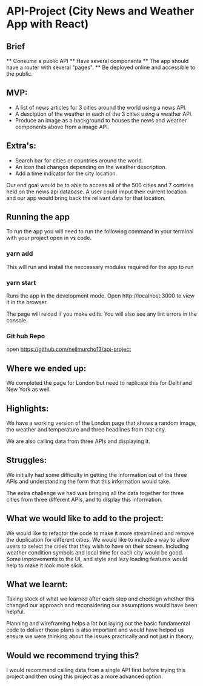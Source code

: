 # API-Project (City News and Weather App with React)

## Brief 
** Consume a public API
** Have several components 
** The app should have a router with several "pages".
** Be deployed online and accessible to the public.

## MVP:

- A list of news articles for 3 cities around the world using a news API.
- A desciption of the weather in each of the 3 cities using a weather API.
- Produce an image as a background to houses the news and weather components above from a image API.

## Extra's:

- Search bar for cities or countries around the world.
- An icon that changes depending on the weather description.
- Add a time indicator for the city location.

Our end goal would be to able to access all of the 500 cities and 7 contries held on the news api database. A user could imput their current location and our app would bring back the relivant data for that location.

## Running the app

To run the app you will need to run the following command in your terminal with your project open in vs code.

### yarn add

This will run and install the neccessary modules required for the app to run

### yarn start

Runs the app in the development mode.
Open http://localhost:3000 to view it in the browser.

The page will reload if you make edits.
You will also see any lint errors in the console.

### Git hub Repo

open https://github.com/neilmurcho13/api-project

## Where we ended up:

We completed the page for London but need to replicate this for Delhi and New York as well.  

## Highlights:

We have a working version of the London page that shows a random image, the weather and temperature and three headlines from that city.

We are also calling data from three APIs and displaying it.

## Struggles:

We initially had some difficulty in getting the information out of the three APIs and understanding the form that this information would take.

The extra challenge we had was bringing all the data together for three cities from three different APIs, and to display this information.

## What we would like to add to the project:

We would like to refactor the code to make it more streamlined and remove the duplication for different cities.
We would like to include a way to allow users to select the cities that they wish to have on their screen.
Including weather condition symbols and local time for each city would be good.
Some improvements to the UI, and style and lazy loading features would help to make it look more slick.

## What we learnt:

Taking stock of what we learned after each step and checkign whether this changed our approach and reconsidering our assumptions would have been helpful.

Planning and wireframing helps a lot but laying out the basic fundamental code to deliver those plans is also important and would have helped us ensure we were thinking about the issues practically and not just in theory.

## Would we recommend trying this?

I would recommend calling data from a single API first before trying this project and then using this project as a more advanced option.

